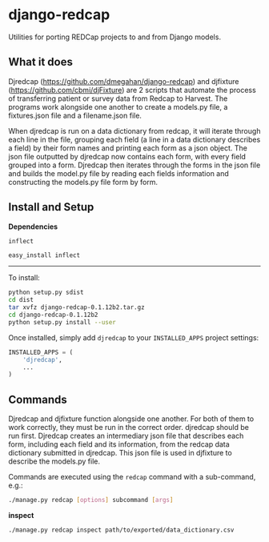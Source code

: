 django-redcap
=============

Utilities for porting REDCap projects to and from Django models.

What it does
------------

Djredcap (https://github.com/dmegahan/django-redcap) and djfixture (https://github.com/cbmi/djFixture) are 2 scripts that automate the process of transferring patient or survey data from Redcap to Harvest. The programs work alongside one another to create a models.py file, a fixtures.json file and a filename.json file. 

When djredcap is run on a data dictionary from redcap, it will iterate through each line in the file, grouping each field (a line in a data dictionary describes a field) by their form names and printing each form as a json object. The json file outputted by djredcap now contains each form, with every field grouped into a form. Djredcap then iterates through the forms in the json file and builds the model.py file by reading each fields information and constructing the models.py file form by form.

Install and Setup
-----------------

**Dependencies**

`inflect`

```bash
easy_install inflect
```
--------------------
To install:

```bash
python setup.py sdist
cd dist
tar xvfz django-redcap-0.1.12b2.tar.gz
cd django-redcap-0.1.12b2
python setup.py install --user
```

Once installed, simply add `djredcap` to your `INSTALLED_APPS` project settings:

```python
INSTALLED_APPS = (
    'djredcap',
    ...
)
```

Commands
--------

Djredcap and djfixture function alongside one another. For both of them to work correctly, they must be run in the correct order. djredcap should be run first. Djredcap creates an intermediary json file that describes each form, including each field and its information, from the redcap data dictionary submitted in djredcap. This json file is used in djfixture to describe the models.py file.

Commands are executed using the `redcap` command with a sub-command, e.g.:

```bash
./manage.py redcap [options] subcommand [args]
```

**inspect**

```bash
./manage.py redcap inspect path/to/exported/data_dictionary.csv
```

